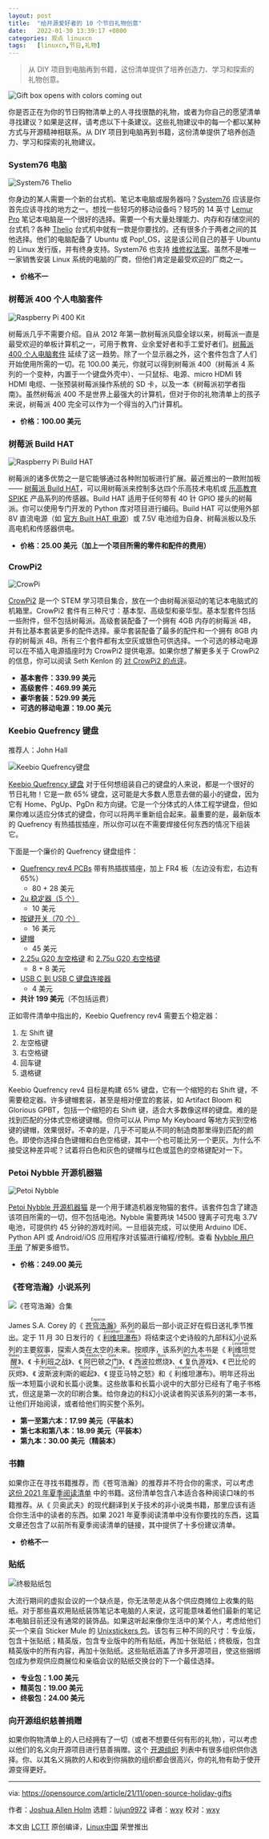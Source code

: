 ```yaml
---
layout: post
title:	"给开源爱好者的 10 个节日礼物创意"
date:	2022-01-30 13:39:17 +0800 
categories:	观点 linuxcn 
tags:	[linuxcn,节日,礼物]
---
```




> 
> 从 DIY 项目到电脑再到书籍，这份清单提供了培养创造力、学习和探索的礼物创意。
> 
> 
> 


![](/Asserts/Images//attachment/album/202201/30/133910x5rav7vduwrvpudr.jpg "Gift box opens with colors coming out")


你是否正在为你的节日购物清单上的人寻找很酷的礼物，或者为你自己的愿望清单寻找建议？如果是这样，请考虑以下十条建议。这些礼物建议中的每一个都以某种方式与开源精神相联系。从 DIY 项目到电脑再到书籍，这份清单提供了培养创造力、学习和探索的礼物建议。


### System76 电脑


![System76 Thelio](/Asserts/Images//attachment/album/202201/30/133918n48ju2yvbyybmpa3.png "System76 Thelio")


你身边的某人需要一个新的台式机、笔记本电脑或服务器吗？[System76](https://system76.com) 应该是你首先应该寻找的地方之一。想找一些轻巧的移动设备吗？轻巧的 14 英寸 [Lemur Pro](https://system76.com/laptops/lemur) 笔记本电脑是一个很好的选择。需要一个有大量处理能力、内存和存储空间的台式机？各种 [Thelio](https://system76.com/desktops/) 台式机中就有一款是你要找的。还有很多介于两者之间的其他选择。他们的电脑配备了 Ubuntu 或 Pop!\_OS，这是该公司自己的基于 Ubuntu 的 Linux 发行版，并有终身支持。System76 也支持 [维修权法案](https://blog.system76.com/post/646726872371200000/carl-testimony-hb21-1199mp3)。虽然不是唯一一家销售安装 Linux 系统的电脑的厂商，但他们肯定是最受欢迎的厂商之一。


* **价格不一**


### 树莓派 400 个人电脑套件


![Raspberry Pi 400 Kit](/Asserts/Images//attachment/album/202201/30/133919egflpfmcobi7fvgm.jpg "Raspberry Pi 400 Kit")


树莓派几乎不需要介绍。自从 2012 年第一款树莓派风靡全球以来，树莓派一直是最受欢迎的单板计算机之一，可用于教育、业余爱好者和手工爱好者们。[树莓派 400 个人电脑套件](https://www.raspberrypi.com/products/raspberry-pi-400/) 延续了这一趋势。除了一个显示器之外，这个套件包含了人们开始使用所需的一切。花 100.00 美元，你就可以得到树莓派 400（树莓派 4 系列的一个变种，内置于一个键盘外壳中）、一只鼠标、电源、micro HDMI 转 HDMI 电缆、一张预装树莓派操作系统的 SD 卡，以及一本《树莓派初学者指南》。虽然树莓派 400 不是世界上最强大的计算机，但对于你的礼物清单上的孩子来说，树莓派 400 完全可以作为一个得当的入门计算机。


* **价格：100.00 美元**


### 树莓派 Build HAT


![Raspberry Pi Build HAT](/Asserts/Images//attachment/album/202201/30/133919zkaeedix05hfyii9.png "Raspberry Pi Build HAT")


树莓派的诸多优势之一是它能够通过各种附加板进行扩展。最近推出的一款附加板 —— [树莓派 Build HAT](https://www.raspberrypi.com/products/build-hat/)，可以用树莓派来控制多达四个乐高技术电机或 [乐高教育 SPIKE](https://education.lego.com/) 产品系列的传感器。Build HAT 适用于任何带有 40 针 GPIO 接头的树莓派。你可以使用专门开发的 Python 库对项目进行编码。Build HAT 可以使用外部 8V 直流电源（如 [官方 Built HAT 电源](https://www.raspberrypi.com/products/build-hat-power-supply/)）或 7.5V 电池组为自身、树莓派板以及乐高电机和传感器供电。


* **价格：25.00 美元（加上一个项目所需的零件和配件的费用）**


### CrowPi2


![CrowPi](/Asserts/Images//attachment/album/202201/30/133920kdar6upqm7tms7pa.png "CrowPi")


[CrowPi2](https://www.crowpi.cc/) 是一个 STEM 学习项目集合，放在一个由树莓派驱动的笔记本电脑式的机箱里。CrowPi2 套件有三种尺寸：基本型、高级型和豪华型。基本型套件包括一些附件，但不包括树莓派。高级套装配备了一个拥有 4GB 内存的树莓派 4B，并有比基本套装更多的配件选择。豪华套装配备了最多的配件和一个拥有 8GB 内存的树莓派 4B。所有三个套件都有太空灰或银色可供选择。一个可选的移动电源可以在不插入电源插座时为 CrowPi2 提供电源。如果你想了解更多关于 CrowPi2 的信息，你可以阅读 Seth Kenlon 的 [对 CrowPi2 的点评](https://opensource.com/article/21/9/raspberry-pi-crowpi2)。


* **基本套件：339.99 美元**
* **高级套件：469.99 美元**
* **豪华套装：529.99 美元**
* **可选的移动电源：19.00 美元**


### Keebio Quefrency 键盘


推荐人：John Hall


![Keebio Quefrency键盘](/Asserts/Images//attachment/album/202201/30/133920i6sno66n51xysnln.png "Keebio Quefrency Keyboard")


[Keebio Quefrency 键盘](https://keeb.io/collections/quefrency-split-staggered-65-keyboard) 对于任何想组装自己的键盘的人来说，都是一个很好的节日礼物！它是一款 65% 键盘，这可能是大多数人愿意去做的最小的键盘，因为它有 Home、PgUp、PgDn 和方向键。它是一个分体式的人体工程学键盘，但如果你难以适应分体式的键盘，你可以将两半重新组合起来。最重要的是，最新版本的 Quefrency 有热插拔插座，所以你可以在不需要焊接任何东西的情况下组装它。


下面是一个廉价的 Quefrency 键盘组件：


* [Quefrency rev4 PCBs](https://keeb.io/collections/quefrency-split-staggered-65-keyboard/products/quefrency-rev-4-65-split-staggered-keyboard) 带有热插拔插座，加上 FR4 板（左边没有宏，右边有 65%）
	+ 80 + 28 美元
* [2u 稳定器（5 个）](https://keeb.io/collections/diy-parts/products/cherry-mx-stabilizer?variant=43449871046)
	+ 10 美元
* [按键开关（70 个）](https://divinikey.com/collections/linear-switches/products/gateron-milky-yellow-linear-switches?variant=32193385201729)
	+ 16 美元
* [键帽](https://drop.com/buy/artifact-bloom-series-keycap-set-vintage)
	+ 45 美元
* [2.25u G20 左空格键](https://pimpmykeyboard.com/g20-2-25-space-pack-of-4/) 和 [2.75u G20 右空格键](https://pimpmykeyboard.com/g20-2-75-space-pack-of-4/)
	+ 8 + 8 美元
* [USB C 到 USB C 键盘连接器](https://keeb.io/products/usb-c-to-usb-c-cable?variant=32313985728606)
	+ 4 美元
* **共计 199 美元**（不包括运费）


正如零件清单中指出的，Keebio Quefrency rev4 需要五个稳定器：


1. 左 Shift 键
2. 左空格键
3. 右空格键
4. 回车键
5. 退格键


Keebio Quefrency rev4 目标是构建 65% 键盘，它有一个缩短的右 Shift 键，不需要稳定器。许多键帽套装，甚至是相对便宜的套装，如 Artifact Bloom 和 Glorious GPBT，包括一个缩短的右 Shift 键，适合大多数像这样的键盘。难的是找到匹配的分体式空格键键帽。但你可以从 Pimp My Keyboard 等地方买到空格键的键帽，效果很好。不幸的是，几乎不可能从不同的制造商那里得到匹配的颜色。即使你选择白色键帽和白色空格键，其中一个也可能比另一个更灰。为什么不接受这种差异呢？试着将白色和灰色的键帽与红色或蓝色的空格键配对一下。


### Petoi Nybble 开源机器猫


![Petoi Nybble](/Asserts/Images//attachment/album/202201/30/133920ig07223tz62qg3zf.png "Petoi Nybble")


[Petoi Nybble 开源机器猫](https://www.petoi.com/pages/petoi-nybble-overview) 是一个用于建造机器宠物猫的套件。该套件包含了建造该项目所需的一切，但不包括电池。Nybble 需要两块 14500 锂离子可充电 3.7V 电池，可提供约 45 分钟的游戏时间。一旦组装完成，可以使用 Arduino IDE、Python API 或 Android/iOS 应用程序对该猫进行编程/控制。查看 [Nybble 用户手册](https://nybble.petoi.com/) 了解更多细节。


* **价格：249.00 美元**


### 《苍穹浩瀚》小说系列


![《苍穹浩瀚》合集](/Asserts/Images//attachment/album/202201/30/133921dn16hvvvn4fyschs.jpg "The Expanse books")


James S.A. Corey 的《<ruby> <a href="https://www.jamessacorey.com/writing-type/books/">  苍穹浩瀚 </a> <rt>  Expanse </rt></ruby>》系列的最后一部小说正好在假日送礼季节推出。定于 11 月 30 日发行的《<ruby> <a href="https://www.jamessacorey.com/books/leviathan-falls/">  利维坦瀑布 </a> <rt>  Leviathan Falls </rt></ruby>》将结束这个史诗般的九部科幻小说系列的主要叙事，探索人类在太空的未来。按顺序，该系列的九本书是《<ruby> 利维坦觉醒 <rt>  Leviathan Wakes </rt></ruby>》、《<ruby> 卡利班之战 <rt>  Caliban's War </rt></ruby>》、《<ruby> 阿巴顿之门 <rt>  Abaddon's Gate </rt></ruby>》、《<ruby> 西波拉燃烧 <rt>  Cibola Burn </rt></ruby>》、《<ruby> 复仇游戏 <rt>  Nemesis Games </rt></ruby>》、《<ruby> 巴比伦的灰烬 <rt>  Babylon's Ashes </rt></ruby>》、《<ruby> 波斯波利斯的崛起 <rt>  Persepolis Rising </rt></ruby>》、《<ruby> 提亚马特之怒 <rt>  Tiamat's Wrath </rt></ruby>》和《<ruby> 利维坦瀑布 <rt>  Leviathan Falls </rt></ruby>》。明年还将出版一本短篇小说和长篇小说集。这些故事和长篇小说中的大部分已经有了电子书格式，但这是第一次的印刷合集。给你身边的科幻小说读者购买该系列的第一本书，让他们开始阅读，或者给他们购买整个系列。


* **第一至第六本：17.99 美元（平装本）**
* **第七本和第八本：18.99 美元（平装本）**
* **第九本：30.00 美元（精装本）**


### 书籍


如果你正在寻找书籍推荐，而《苍穹浩瀚》的推荐并不符合你的需求，可以考虑 [这份 2021 年夏季阅读清单](https://opensource.com/article/21/6/2021-opensourcecom-summer-reading-list) 中的书籍。这份清单包含八本适合各种阅读口味的书籍推荐。从《<ruby> 贝奥武夫 <rt>  Beowulf </rt></ruby>》的现代翻译到关于技术的非小说类书籍，那里应该有适合你生活中的读者的东西。如果 2021 年夏季阅读清单中没有你要找的东西，这篇文章还包含了以前所有夏季阅读清单的链接，其中提供了十多份建议清单。


* **价格不一**


### 贴纸


![终极贴纸包](/Asserts/Images//attachment/album/202201/30/133921m0au46k71at771hh.png "Ultimate sticker pack")


大流行期间的虚拟会议的一个缺点是，你无法带走从各个供应商摊位上收集的贴纸。对于那些喜欢用贴纸装饰笔记本电脑的人来说，这可能意味着他们最新的笔记本电脑目前还没有通常的装饰品。如果这听起来像你生活中的某个人，考虑给他们买一个来自 Sticker Mule 的 [Unixstickers 包](https://www.stickermule.com/unixstickers)。该包有三种不同的尺寸：专业版，包含十张贴纸；精英版，包含专业版中的所有贴纸，再加十张贴纸；终极版，包含精英版中的所有内容，再加十张贴纸。这些贴纸涵盖了许多开源项目，使这些捆绑包成为参观供应商展位和亲临会议的贴纸交换台的下一个最佳选择。


* **专业包：1.00 美元**
* **精英包：19.00 美元**
* **终极包：24.00 美元**


### 向开源组织慈善捐赠


如果你购物清单上的人已经拥有了一切（或者不想要任何有形的礼物），可以考虑以他们的名义向开源项目进行慈善捐赠。这个 [开源组织](https://opensource.com/resources/organizations) 列表中有很多组织供你选择。你、以其名义捐款的人和收到你捐款的组织都会很高兴，你的礼物有助于使开源变得更好。




---


via: <https://opensource.com/article/21/11/open-source-holiday-gifts>


作者：[Joshua Allen Holm](https://opensource.com/users/holmja) 选题：[lujun9972](https://github.com/lujun9972) 译者：[wxy](https://github.com/wxy) 校对：[wxy](https://github.com/wxy)


本文由 [LCTT](https://github.com/LCTT/TranslateProject) 原创编译，[Linux中国](https://linux.cn/) 荣誉推出
